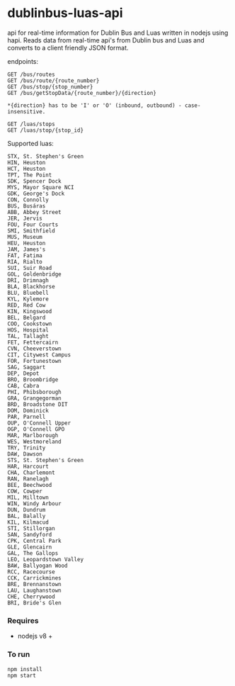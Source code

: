 # dublinbus-luas-api
api for real-time information for Dublin Bus and Luas written in nodejs using hapi. Reads data from real-time api's from Dublin bus and Luas and converts to a client friendly JSON format.

endpoints:

```
GET /bus/routes
GET /bus/route/{route_number}
GET /bus/stop/{stop_number}
GET /bus/getStopData/{route_number}/{direction}   

*{direction} has to be 'I' or 'O' (inbound, outbound) - case-insensitive.

GET /luas/stops
GET /luas/stop/{stop_id}
```

Supported luas:

```
STX, St. Stephen's Green
HIN, Heuston
HCT, Heuston
TPT, The Point
SDK, Spencer Dock
MYS, Mayor Square NCI
GDK, George's Dock
CON, Connolly
BUS, Busáras
ABB, Abbey Street
JER, Jervis
FOU, Four Courts
SMI, Smithfield
MUS, Museum
HEU, Heuston
JAM, James's
FAT, Fatima
RIA, Rialto
SUI, Suir Road
GOL, Goldenbridge
DRI, Drimnagh
BLA, Blackhorse
BLU, Bluebell
KYL, Kylemore
RED, Red Cow
KIN, Kingswood
BEL, Belgard
COO, Cookstown
HOS, Hospital
TAL, Tallaght
FET, Fettercairn
CVN, Cheeverstown
CIT, Citywest Campus
FOR, Fortunestown
SAG, Saggart
DEP, Depot
BRO, Broombridge
CAB, Cabra
PHI, Phibsborough
GRA, Grangegorman
BRD, Broadstone DIT
DOM, Dominick
PAR, Parnell
OUP, O'Connell Upper
OGP, O'Connell GPO
MAR, Marlborough
WES, Westmoreland
TRY, Trinity
DAW, Dawson
STS, St. Stephen's Green
HAR, Harcourt
CHA, Charlemont
RAN, Ranelagh
BEE, Beechwood
COW, Cowper
MIL, Milltown
WIN, Windy Arbour
DUN, Dundrum
BAL, Balally
KIL, Kilmacud
STI, Stillorgan
SAN, Sandyford
CPK, Central Park
GLE, Glencairn
GAL, The Gallops
LEO, Leopardstown Valley
BAW, Ballyogan Wood
RCC, Racecourse
CCK, Carrickmines
BRE, Brennanstown
LAU, Laughanstown
CHE, Cherrywood
BRI, Bride's Glen
```

### Requires

* nodejs v8 +

### To run

```
npm install
npm start
```